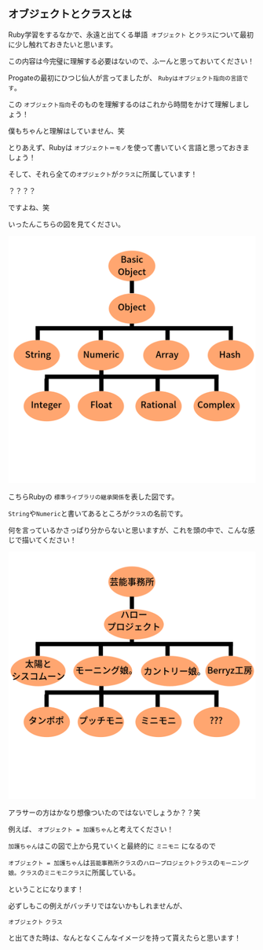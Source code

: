 ## オブジェクトとクラスとは

Ruby学習をするなかで、永遠と出てくる単語` オブジェクト` と`クラス`について最初に少し触れておきたいと思います。

この内容は今完璧に理解する必要はないので、ふーんと思っておいてください！



Progateの最初にひつじ仙人が言ってましたが、 `Rubyはオブジェクト指向の言語です`。

この `オブジェクト指向`そのものを理解するのはこれから時間をかけて理解しましょう！

僕もちゃんと理解はしていません、笑



とりあえず、Rubyは `オブジェクト＝モノ`を使って書いていく言語と思っておきましょう！

そして、それら全ての`オブジェクト`が`クラス`に所属しています！



？？？？



ですよね、笑



いったんこちらの図を見てください。

![Basic Object](https://github.com/ajk0421/Ruby_lesson/blob/master/img/Basic%20Object.png)



こちらRubyの `標準ライブラリの継承関係`を表した図です。

 `String`や`Numeric`と書いてあるところが`クラス`の名前です。

何を言っているかさっぱり分からないと思いますが、これを頭の中で、こんな感じで描いてください！

![Basic Object (1)](https://github.com/ajk0421/Ruby_lesson/blob/master/img/Basic%20Object%20(1).png)

アラサーの方はかなり想像ついたのではないでしょうか？？笑

例えば、 `オブジェクト = 加護ちゃん`と考えてください！



`加護ちゃん`はこの図で上から見ていくと最終的に `ミニモニ` になるので

`オブジェクト = 加護ちゃん`は`芸能事務所クラス`の`ハロープロジェクトクラス`の`モーニング娘。クラス`の`ミニモニクラス`に所属している。



ということになります！



必ずしもこの例えがバッチリではないかもしれませんが、

`オブジェクト` `クラス`

と出てきた時は、なんとなくこんなイメージを持って貰えたらと思います！



